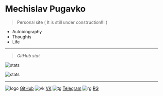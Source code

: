 <!-- _coverpage.md -->

<!--![logo](_media/icon.svg) --> 


# Mechislav Pugavko

> Personal site ( It is still under construction!!! )


- Autobiography
- Thoughts
- Life
___
> _GitHub stat_

![stats](__media/icons/overview.svg ':size=70%') 

![stats](__media/icons/languages.svg ':size=70%')

___
![logo](__media/icons/Octocat.png ':size=1%') [GitHub](https://github.com/Pugavkomm)
![vk](__media/icons/vk.svg ':size=4%') [VK](https://vk.com/mechislavp)
![tg](__media/icons/Telegram.png ':size=4%') [Telegram](https://t.me/Mechislav)
![rg](__media/icons/rg.png ':size=4%') [RG](https://www.researchgate.net/profile/Mechislav-Pugavko)
